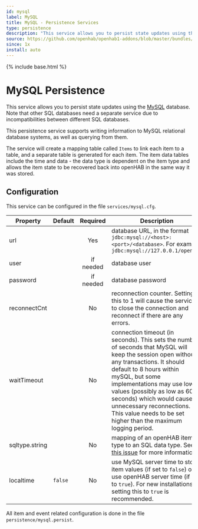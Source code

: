 ```yaml
---
id: mysql
label: MySQL
title: MySQL - Persistence Services
type: persistence
description: "This service allows you to persist state updates using the [MySQL](https://www.mysql.com/) database. Note that other SQL databases need a separate service due to incompatibilities between different SQL databases."
source: https://github.com/openhab/openhab1-addons/blob/master/bundles/persistence/org.openhab.persistence.mysql/README.md
since: 1x
install: auto
---
```


<!-- Attention authors: Do not edit directly. Please add your changes to the appropriate source repository -->

{% include base.html %}

# MySQL Persistence

This service allows you to persist state updates using the [MySQL](https://www.mysql.com/) database. Note that other SQL databases need a separate service due to incompatibilities between different SQL databases.

This persistence service supports writing information to MySQL relational database systems, as well as querying from them.

The service will create a mapping table called `Items` to link each item to a table, and a separate table is generated for each item. The item data tables include the time and data - the data type is dependent on the item type and allows the item state to be recovered back into openHAB in the same way it was stored.

## Configuration

This service can be configured in the file `services/mysql.cfg`.

| Property | Default | Required | Description |
|----------|---------|:--------:|-------------|
| url      |         |   Yes    | database URL, in the format `jdbc:mysql://<host>:<port>/<database>`.  For example, `jdbc:mysql://127.0.0.1/openhab` |
| user     |         | if needed | database user |
| password |         | if needed | database password |
| reconnectCnt |     |   No      | reconnection counter. Setting this to 1 will cause the service to close the connection and reconnect if there are any errors. |
| waitTimeout |      |   No      | connection timeout (in seconds). This sets the number of seconds that MySQL will keep the session open without any transactions. It should default to 8 hours within mySQL, but some implementations may use lower values (possibly as low as 60 seconds) which would cause unnecessary reconnections. This value needs to be set higher than the maximum logging period. |
| sqltype.string |   |   No      | mapping of an openHAB item type to an SQL data type.  See [this issue](https://github.com/openhab/openhab1-addons/issues/710) for more information. |
| localtime | `false` |  No      | use MySQL server time to store item values (if set to `false`) or use openHAB server time (if set to `true`). For new installations, setting this to `true` is recommended. |

All item and event related configuration is done in the file `persistence/mysql.persist`.
